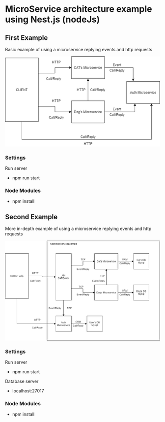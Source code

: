 # MicroService architecture example using Nest.js (nodeJs)

## First Example
Basic example of using a microservice replying events and http requests

![alt text](https://github.com/RicardoJardim/NestMicroservice/blob/main/nest.png "Diagram")

### Settings
Run server
- npm run start

### Node Modules
- npm install

## Second Example 
More in-depth example of using a microservice replying events and http requests

![alt text](https://github.com/RicardoJardim/NestMicroservice/blob/main/nest2.png "Diagram2")

### Settings
Run server
- npm run start

Database server
- localhost:27017

### Node Modules
- npm install

